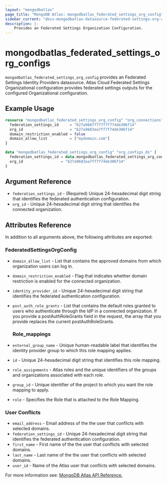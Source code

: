 ```yaml
---
layout: "mongodbatlas"
page_title: "MongoDB Atlas: mongodbatlas_federated_settings_org_config"
sidebar_current: "docs-mongodbatlas-datasource-federated-settings-org-config"
description: |-
    Provides an Federated Settings Organization Configuration.
---
```


# mongodbatlas_federated_settings_org_configs

`mongodbatlas_federated_settings_org_config` provides an Federated Settings Identity Providers datasource. Atlas Cloud Federated Settings Organizational configuration provides federated settings outputs for the configured Organizational configuration.


## Example Usage

```terraform
resource "mongodbatlas_federated_settings_org_config" "org_connections" {
  federation_settings_id     = "627a9687f7f7f7f774de306f14"
  org_id                     = "627a9683ea7ff7f74de306f14"
  domain_restriction_enabled = false
  domain_allow_list          = ["mydomain.com"]
}

data "mongodbatlas_federated_settings_org_config" "org_configs_ds" {
  federation_settings_id = data.mongodbatlas_federated_settings_org_config.org_connections.id
  org_id                 = "627a9683ea7ff7f74de306f14"
}
```

## Argument Reference

* `federation_settings_id` - (Required) Unique 24-hexadecimal digit string that identifies the federated authentication configuration. 
* `org_id` - Unique 24-hexadecimal digit string that identifies the connected organization.

## Attributes Reference

In addition to all arguments above, the following attributes are exported:

### FederatedSettingsOrgConfig
          
* `domain_allow_list` - List that contains the approved domains from which organization users can log in.
* `domain_restriction_enabled` - Flag that indicates whether domain restriction is enabled for the connected organization.
* `identity_provider_id` - Unique 24-hexadecimal digit string that identifies the federated authentication configuration.
* `post_auth_role_grants` - List that contains the default roles granted to users who authenticate through the IdP in a connected organization. If you provide a postAuthRoleGrants field in the request, the array that you provide replaces the current postAuthRoleGrants.

  ### Role_mappings
* `external_group_name` - Unique human-readable label that identifies the identity provider group to which this role mapping applies.
* `id` - Unique 24-hexadecimal digit string that identifies this role mapping.
* `role_assignments` - Atlas roles and the unique identifiers of the groups and organizations associated with each role.
* `group_id` - Unique identifier of the project to which you want the role mapping to apply.
* `role` - Specifies the Role that is attached to the Role Mapping.
### User Conflicts
* `email_address` - Email address of the the user that conflicts with selected domains.
* `federation_settings_id` - Unique 24-hexadecimal digit string that identifies the federated authentication configuration.
* `first_name` - First name of the the user that conflicts with selected domains.
* `last_name` - Last name of the the user that conflicts with selected domains.
* `user_id` - Name of the Atlas user that conflicts with selected domains.

For more information see: [MongoDB Atlas API Reference.](https://www.mongodb.com/docs/atlas/reference/api/federation-configuration/)
